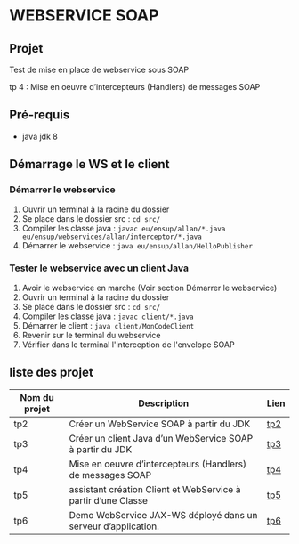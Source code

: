 # WEBSERVICE SOAP

## Projet

Test de mise en place de webservice sous SOAP

tp 4 : Mise en oeuvre d’intercepteurs (Handlers) de messages SOAP

## Pré-requis
* java jdk 8


## Démarrage le WS et le client

### Démarrer le webservice
1. Ouvrir un terminal à la racine du dossier
2. Se place dans le dossier src : ```cd src/```
3. Compiler les classe java : ```javac eu/ensup/allan/*.java eu/ensup/webservices/allan/interceptor/*.java```
4. Démarrer le webservice : ```java eu/ensup/allan/HelloPublisher```

### Tester le webservice avec un client Java
1. Avoir le webservice en marche (Voir section Démarrer le webservice)
2. Ouvrir un terminal à la racine du dossier
3. Se place dans le dossier src : ```cd src/```
4. Compiler les classe java : ```javac client/*.java```
5. Démarrer le client : ```java client/MonCodeClient```
6. Revenir sur le terminal du webservice
7. Vérifier dans le terminal l'interception de l'envelope SOAP


## liste des projet

Nom du projet | Description | Lien
---|---|----
tp2|Créer un WebService SOAP à partir du JDK| [tp2](https://github.com/asemin08/WebServicesSOAP)
tp3|Créer un client Java d’un WebService SOAP à partir du JDK| [tp3](https://github.com/asemin08/WebServicesSOAP/tree/tp3)
tp4|Mise en oeuvre d’intercepteurs (Handlers) de messages SOAP | [tp4](https://github.com/asemin08/WebServicesSOAP/tree/tp4)
tp5|assistant création Client et WebService à partir d’une Classe  | [tp5](https://github.com/asemin08/WebServicesSOAP/tree/tp5)
tp6|Demo WebService JAX-WS déployé dans un serveur d’application. |[tp6](https://github.com/asemin08/WebServicesSOAP/tree/tp6)
